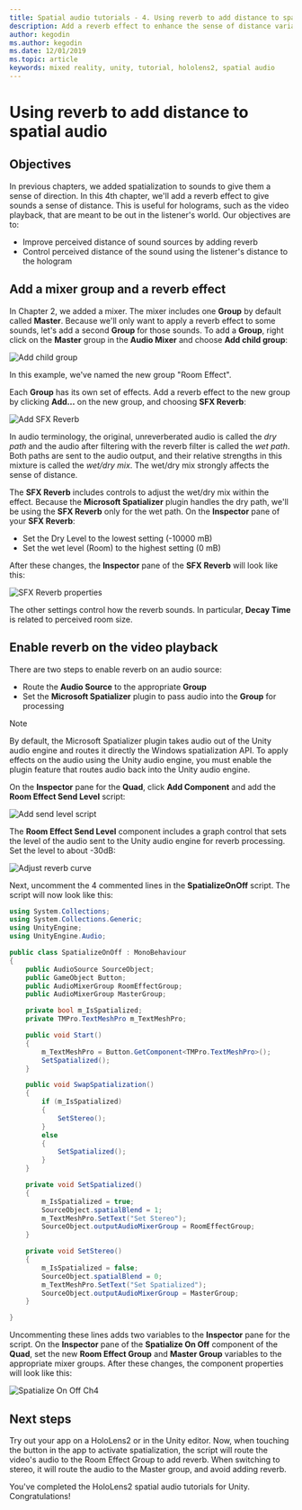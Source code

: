 ```yaml
---
title: Spatial audio tutorials - 4. Using reverb to add distance to spatial audio
description: Add a reverb effect to enhance the sense of distance variation to spatial audio.
author: kegodin
ms.author: kegodin
ms.date: 12/01/2019
ms.topic: article
keywords: mixed reality, unity, tutorial, hololens2, spatial audio
---
```


# Using reverb to add distance to spatial audio

## Objectives
In previous chapters, we added spatialization to sounds to give them a sense of direction. In this 4th chapter, we'll add a reverb effect to give sounds a sense of distance. This is useful for holograms, such as the video playback, that are meant to be out in the listener's world. Our objectives are to:
* Improve perceived distance of sound sources by adding reverb
* Control perceived distance of the sound using the listener's distance to the hologram

## Add a mixer group and a reverb effect
In Chapter 2, we added a mixer. The mixer includes one **Group** by default called **Master**. Because we'll only want to apply a reverb effect to some sounds, let's add a second **Group** for those sounds. To add a **Group**, right click on the **Master** group in the **Audio Mixer** and choose **Add child group**:

![Add child group](images/spatial-audio/add-child-group.png)

In this example, we've named the new group "Room Effect".

Each **Group** has its own set of effects. Add a reverb effect to the new group by clicking **Add...** on the new group, and choosing **SFX Reverb**:

![Add SFX Reverb](images/spatial-audio/add-sfx-reverb.png)

In audio terminology, the original, unreverberated audio is called the _dry path_ and the audio after filtering with the reverb filter is called the _wet path_. Both paths are sent to the audio output, and their relative strengths in this mixture is called the _wet/dry mix_. The wet/dry mix strongly affects the sense of distance.

The **SFX Reverb** includes controls to adjust the wet/dry mix within the effect. Because the **Microsoft Spatializer** plugin handles the dry path, we'll be using the **SFX Reverb** only for the wet path. On the **Inspector** pane of your **SFX Reverb**:
* Set the Dry Level to the lowest setting (-10000 mB)
* Set the wet level (Room) to the highest setting (0 mB)

After these changes, the **Inspector** pane of the **SFX Reverb** will look like this:

![SFX Reverb properties](images/spatial-audio/sfx-reverb-properties.png)

The other settings control how the reverb sounds. In particular, **Decay Time** is related to perceived room size. 

## Enable reverb on the video playback
There are two steps to enable reverb on an audio source:
* Route the **Audio Source** to the appropriate **Group**
* Set the **Microsoft Spatializer** plugin to pass audio into the **Group** for processing

> [!NOTE]
> By default, the Microsoft Spatializer plugin takes audio out of the Unity audio engine and routes it directly the Windows spatialization API. To apply effects on the audio using the Unity audio engine, you must enable the plugin feature that routes audio back into the Unity audio engine.

On the **Inspector** pane for the **Quad**, click **Add Component** and add the **Room Effect Send Level** script:

![Add send level script](images/spatial-audio/add-send-level-script.png)

The **Room Effect Send Level** component includes a graph control that sets the level of the audio sent to the Unity audio engine for reverb processing. Set the level to about -30dB:

![Adjust reverb curve](images/spatial-audio/adjust-reverb-curve.png)

Next, uncomment the 4 commented lines in the **SpatializeOnOff** script. The script will now look like this:
```c#
using System.Collections;
using System.Collections.Generic;
using UnityEngine;
using UnityEngine.Audio;

public class SpatializeOnOff : MonoBehaviour
{
    public AudioSource SourceObject;
    public GameObject Button;
    public AudioMixerGroup RoomEffectGroup;
    public AudioMixerGroup MasterGroup;

    private bool m_IsSpatialized;
    private TMPro.TextMeshPro m_TextMeshPro;

    public void Start()
    {
        m_TextMeshPro = Button.GetComponent<TMPro.TextMeshPro>();
        SetSpatialized();
    }

    public void SwapSpatialization()
    {
        if (m_IsSpatialized)
        {
            SetStereo();
        }
        else
        {
            SetSpatialized();
        }
    }

    private void SetSpatialized()
    {
        m_IsSpatialized = true;
        SourceObject.spatialBlend = 1;
        m_TextMeshPro.SetText("Set Stereo");
        SourceObject.outputAudioMixerGroup = RoomEffectGroup;
    }

    private void SetStereo()
    {
        m_IsSpatialized = false;
        SourceObject.spatialBlend = 0;
        m_TextMeshPro.SetText("Set Spatialized");
        SourceObject.outputAudioMixerGroup = MasterGroup;
    }

}
```

Uncommenting these lines adds two variables to the **Inspector** pane for the script. On the **Inspector** pane of the **Spatialize On Off** component of the **Quad**, set the new **Room Effect Group** and **Master Group** variables to the appropriate mixer groups. After these changes, the component properties will look like this:

![Spatialize On Off Ch4](images/spatial-audio/spatialize-on-off-ch4.png)

## Next steps

Try out your app on a HoloLens2 or in the Unity editor. Now, when touching the button in the app to activate spatialization, the script will route the video's audio to the Room Effect Group to add reverb. When switching to stereo, it will route the audio to the Master group, and avoid adding reverb.

You've completed the HoloLens2 spatial audio tutorials for Unity. Congratulations!


